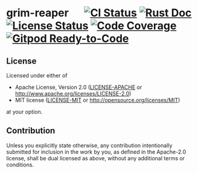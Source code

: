 # grim-reaper &emsp; [![CI Status]][workflow] [![Rust Doc]][docs] [![License Status]][fossa] [![Code Coverage]][codecov] [![Gitpod Ready-to-Code]][gitpod]

[CI Status]: https://img.shields.io/github/workflow/status/MomoLangenstein/grim-reaper/CI/main?label=CI
[workflow]: https://github.com/MomoLangenstein/grim-reaper/actions/workflows/ci.yml?query=branch%3Amain

[Rust Doc]: https://img.shields.io/badge/docs-main-blue
[docs]: https://momolangenstein.github.io/grim-reaper/

[License Status]: https://app.fossa.com/api/projects/git%2Bgithub.com%2FMomoLangenstein%2Fgrim-reaper.svg?type=shield
[fossa]: https://app.fossa.com/projects/git%2Bgithub.com%2FMomoLangenstein%2Fgrim-reaper?ref=badge_shield

[Code Coverage]: https://img.shields.io/codecov/c/github/MomoLangenstein/grim-reaper?token=6F3K1L1PO4
[codecov]: https://codecov.io/gh/MomoLangenstein/grim-reaper

[Gitpod Ready-to-Code]: https://img.shields.io/badge/Gitpod-ready-blue?logo=gitpod
[gitpod]: https://gitpod.io/#https://github.com/MomoLangenstein/grim-reaper

## License

Licensed under either of

 * Apache License, Version 2.0
   ([LICENSE-APACHE](LICENSE-APACHE) or http://www.apache.org/licenses/LICENSE-2.0)
 * MIT license
   ([LICENSE-MIT](LICENSE-MIT) or http://opensource.org/licenses/MIT)

at your option.

## Contribution

Unless you explicitly state otherwise, any contribution intentionally submitted for inclusion in the work by you, as defined in the Apache-2.0 license, shall be dual licensed as above, without any additional terms or conditions.
